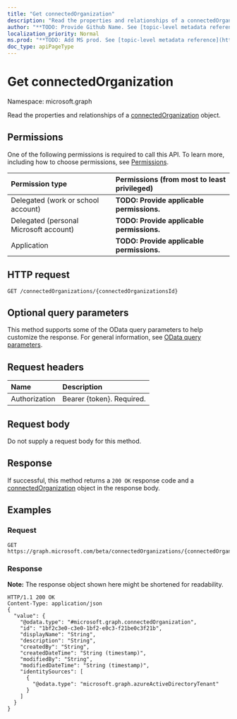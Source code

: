 ```yaml
---
title: "Get connectedOrganization"
description: "Read the properties and relationships of a connectedOrganization object."
author: "**TODO: Provide Github Name. See [topic-level metadata reference](https://msgo.azurewebsites.net/add/document/guidelines/metadata.html#topic-level-metadata)**"
localization_priority: Normal
ms.prod: "**TODO: Add MS prod. See [topic-level metadata reference](https://msgo.azurewebsites.net/add/document/guidelines/metadata.html#topic-level-metadata)**"
doc_type: apiPageType
---
```


# Get connectedOrganization
Namespace: microsoft.graph

Read the properties and relationships of a [connectedOrganization](../resources/connectedorganization.md) object.

## Permissions
One of the following permissions is required to call this API. To learn more, including how to choose permissions, see [Permissions](/concepts/permissions-reference.md).

|Permission type|Permissions (from most to least privileged)|
|:---|:---|
|Delegated (work or school account)|**TODO: Provide applicable permissions.**|
|Delegated (personal Microsoft account)|**TODO: Provide applicable permissions.**|
|Application|**TODO: Provide applicable permissions.**|

## HTTP request

<!-- {
  "blockType": "ignored"
}
-->
``` http
GET /connectedOrganizations/{connectedOrganizationsId}
```

## Optional query parameters
This method supports some of the OData query parameters to help customize the response. For general information, see [OData query parameters](/graph/query-parameters).

## Request headers
|Name|Description|
|:---|:---|
|Authorization|Bearer {token}. Required.|

## Request body
Do not supply a request body for this method.

## Response

If successful, this method returns a `200 OK` response code and a [connectedOrganization](../resources/connectedorganization.md) object in the response body.

## Examples

### Request
<!-- {
  "blockType": "request",
  "name": "get_connectedorganization"
}
-->
``` http
GET https://graph.microsoft.com/beta/connectedOrganizations/{connectedOrganizationsId}
```


### Response
**Note:** The response object shown here might be shortened for readability.
<!-- {
  "blockType": "response",
  "truncated": true,
  "@odata.type": "microsoft.graph.connectedOrganization"
}
-->
``` http
HTTP/1.1 200 OK
Content-Type: application/json
{
  "value": {
    "@odata.type": "#microsoft.graph.connectedOrganization",
    "id": "1bf2c3e0-c3e0-1bf2-e0c3-f21be0c3f21b",
    "displayName": "String",
    "description": "String",
    "createdBy": "String",
    "createdDateTime": "String (timestamp)",
    "modifiedBy": "String",
    "modifiedDateTime": "String (timestamp)",
    "identitySources": [
      {
        "@odata.type": "microsoft.graph.azureActiveDirectoryTenant"
      }
    ]
  }
}
```

